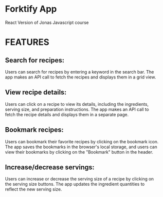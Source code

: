# Forktify App
React Version of Jonas Javascript course

# FEATURES
## Search for recipes:
 Users can search for recipes by entering a keyword in the search bar. The app makes an API call to fetch the recipes and displays them in a grid view.

## View recipe details: 
Users can click on a recipe to view its details, including the ingredients, serving size, and preparation instructions. The app makes an API call to fetch the recipe details and displays them in a separate page.

## Bookmark recipes: 
Users can bookmark their favorite recipes by clicking on the bookmark icon. The app saves the bookmarks in the browser's local storage, and users can view their bookmarks by clicking on the "Bookmark" button in the header.

## Increase/decrease servings: 
Users can increase or decrease the serving size of a recipe by clicking on the serving size buttons. The app updates the ingredient quantities to reflect the new serving size.

